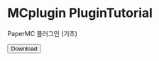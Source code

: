<head>
  <link rel="stylesheet" href="https://cdnjs.cloudflare.com/ajax/libs/font-awesome/4.7.0/css/font-awesome.min.css">
</head>

 # MCplugin PluginTutorial
  PaperMC 플러그인 (기초)
 
  <a href="https://github.com/Pincette1223/MCplugin-tutorial/releases/download/v1.0/PluginTutorial.jar"><span class="material-icons-outlined">
    <button class="btn"><i class="fa fa-download"></i> Download</button>
  </a>
